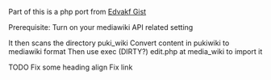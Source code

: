 Part of this is a php port from [Edvakf Gist](https://gist.github.com/edvakf/68624)

Prerequisite:
Turn on your mediawiki API related setting

It then scans the directory puki_wiki
Convert content in pukiwiki to mediawiki format
Then use exec (DIRTY?) edit.php at media_wiki to import it

TODO
Fix some heading align
Fix link

